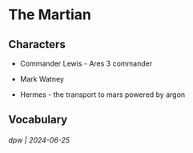 # The Martian

## Characters

* Commander Lewis - Ares 3 commander
* Mark Watney

* Hermes - the transport to mars powered by argon

## Vocabulary

###### dpw | 2024-06-25
